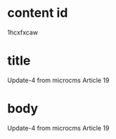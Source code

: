 # content id
1hcxfxcaw

# title
Update-4 from microcms Article 19

# body
Update-4 from microcms Article 19